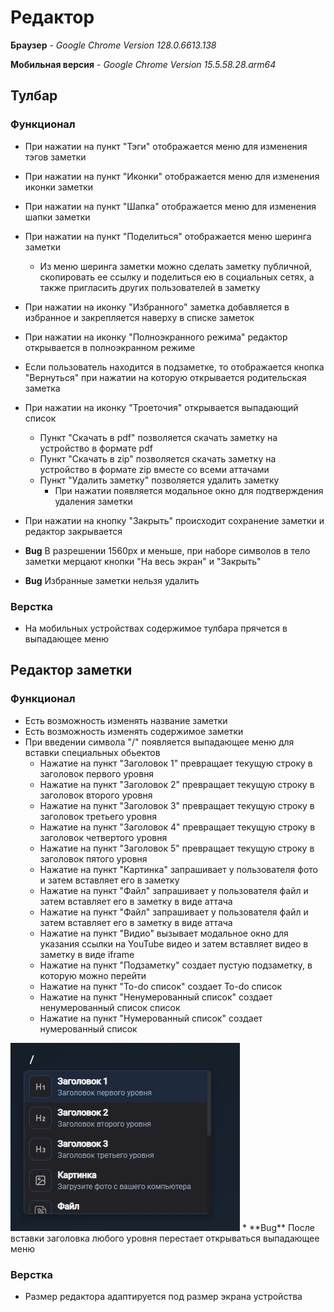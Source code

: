 # Редактор

**Браузер** - _Google Chrome Version 128.0.6613.138_

**Мобильная версия** - _Google Chrome Version 15.5.58.28.arm64_

## Тулбар

### Функционал

* При нажатии на пункт "Тэги" отображается меню для изменения тэгов заметки
* При нажатии на пункт "Иконки" отображается меню для изменения иконки заметки
* При нажатии на пункт "Шапка" отображается меню для изменения шапки заметки
* При нажатии на пункт "Поделиться" отображается меню шеринга заметки
  * Из меню шеринга заметки можно сделать заметку публичной, скопировать ее ссылку и поделиться ею в социальных сетях, а также пригласить других пользователей в заметку
* При нажатии на иконку "Избранного" заметка добавляется в избранное и закрепляется наверху в списке заметок
* При нажатии на иконку "Полноэкранного режима" редактор открывается в полноэкранном режиме
* Если пользователь находится в подзаметке, то отображается кнопка "Вернуться" при нажатии на которую открывается родительская заметка
* При нажатии на иконку "Троеточия" открывается выпадающий список
  * Пункт "Скачать в pdf" позволяется скачать заметку на устройство в формате pdf
  * Пункт "Скачать в zip" позволяется скачать заметку на устройство в формате zip вместе со всеми аттачами
  * Пункт "Удалить заметку" позволяется удалить заметку
    * При нажатии появляется модальное окно для подтверждения удаления заметки
* При нажатии на кнопку "Закрыть" происходит сохранение заметки и редактор закрывается

* **Bug** В разрешении 1560px и меньше, при наборе символов в тело заметки мерцают кнопки "На весь экран" и "Закрыть"
* **Bug** Избранные заметки нельзя удалить

### Верстка

* На мобильных устройствах содержимое тулбара прячется в выпадающее меню

## Редактор заметки

### Функционал

* Есть возможность изменять название заметки
* Есть возможность изменять содержимое заметки
* При введении символа "/" появляется выпадающее меню для вставки специальных обьектов
  * Нажатие на пункт "Заголовок 1" превращает текущую строку в заголовок первого уровня
  * Нажатие на пункт "Заголовок 2" превращает текущую строку в заголовок второго уровня
  * Нажатие на пункт "Заголовок 3" превращает текущую строку в заголовок третьего уровня
  * Нажатие на пункт "Заголовок 4" превращает текущую строку в заголовок четвертого уровня
  * Нажатие на пункт "Заголовок 5" превращает текущую строку в заголовок пятого уровня
  * Нажатие на пункт "Картинка" запрашивает у пользователя фото и затем вставляет его в заметку
  * Нажатие на пункт "Файл" запрашивает у пользователя файл и затем вставляет его в заметку в виде аттача
  * Нажатие на пункт "Файл" запрашивает у пользователя файл и затем вставляет его в заметку в виде аттача
  * Нажатие на пункт "Видио" вызывает модальное окно для указания ссылки на YouTube видео и затем вставляет видео в заметку в виде iframe
  * Нажатие на пункт "Подзаметку" создает пустую подзаметку, в которую можно перейти
  * Нажатие на пункт "To-do список" создает To-do список
  * Нажатие на пункт "Ненумерованный список" создает ненумерованный список список
  * Нажатие на пункт "Нумерованный список" создает нумерованный список

<img src="img/editor-dropdown.png">
* **Bug** После вставки заголовка любого уровня перестает открываться выпадающее меню

### Верстка

* Размер редактора адаптируется под размер экрана устройства
